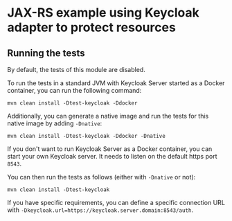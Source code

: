# JAX-RS example using Keycloak adapter to protect resources

## Running the tests

By default, the tests of this module are disabled.

To run the tests in a standard JVM with Keycloak Server started as a Docker container, you can run the following command:

```
mvn clean install -Dtest-keycloak -Ddocker
```

Additionally, you can generate a native image and run the tests for this native image by adding `-Dnative`:

```
mvn clean install -Dtest-keycloak -Ddocker -Dnative
```

If you don't want to run Keycloak Server as a Docker container, you can start your own Keycloak server. It needs to listen on the default https port `8543`.

You can then run the tests as follows (either with `-Dnative` or not):

```
mvn clean install -Dtest-keycloak
```

If you have specific requirements, you can define a specific connection URL with `-Dkeycloak.url=https://keycloak.server.domain:8543/auth`.
